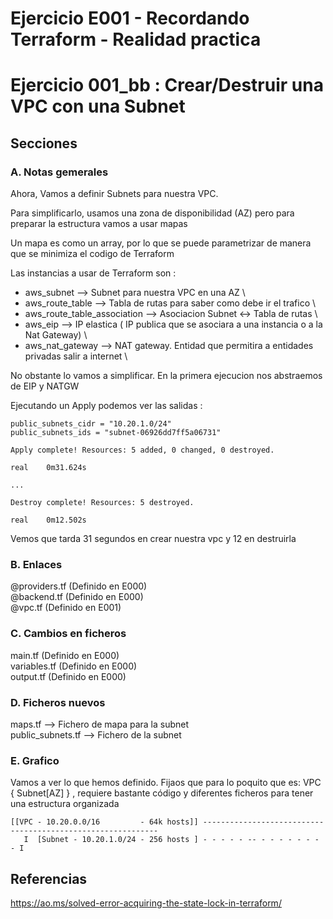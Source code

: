 <!-- Proyecto : # docs-tf -->
# Ejercicio E001 - Recordando Terraform - Realidad practica
# Ejercicio 001_bb : Crear/Destruir una VPC con una Subnet

<!-- Nivel 2 E001 -  V0.0.1 - 2023 Ene-->

## Secciones

### A. Notas gemerales

Ahora, Vamos a definir Subnets para nuestra VPC. 

Para simplificarlo, usamos una zona de disponibilidad (AZ) pero para preparar la estructura vamos a usar mapas

Un mapa es como un array, por lo que se puede parametrizar de manera que se minimiza el codigo de Terraform

Las instancias a usar de Terraform son : 

- aws_subnet                       --> Subnet para nuestra VPC en una AZ                                             \
- aws_route_table                  --> Tabla de rutas para saber como debe ir el trafico                             \
- aws_route_table_association      --> Asociacion Subnet <-> Tabla de rutas                                          \
- aws_eip                          --> IP elastica ( IP publica que se asociara a una instancia o a la Nat Gateway)  \
- aws_nat_gateway                  --> NAT gateway. Entidad que permitira a entidades privadas salir a internet      \

No obstante lo vamos a simplificar. En la primera ejecucion nos abstraemos de EIP y NATGW 

Ejecutando un Apply podemos ver las salidas : 

```
public_subnets_cidr = "10.20.1.0/24"
public_subnets_ids = "subnet-06926dd7ff5a06731"

Apply complete! Resources: 5 added, 0 changed, 0 destroyed.

real    0m31.624s

... 

Destroy complete! Resources: 5 destroyed.

real    0m12.502s
```

Vemos que tarda 31 segundos en crear nuestra vpc y 12 en destruirla

### B. Enlaces

@providers.tf  (Definido en E000)               \
@backend.tf    (Definido en E000)               \
@vpc.tf        (Definido en E001)               

### C. Cambios en ficheros 

main.tf       (Definido en E000)               \
variables.tf  (Definido en E000)               \
output.tf     (Definido en E000)               

### D. Ficheros nuevos

maps.tf           -->  Fichero de mapa para la subnet              \
public_subnets.tf -->  Fichero de la subnet                        


### E. Grafico

Vamos a ver lo que hemos definido. Fijaos que para lo poquito que es: VPC { Subnet[AZ] } , requiere bastante código y diferentes ficheros para tener una estructura organizada

```
[[VPC - 10.20.0.0/16         - 64k hosts]] ------------------------------------------------------------
   I  [Subnet - 10.20.1.0/24 - 256 hosts ] - - - - - -- - - - - - - - - I
```


<!-- ==--==--==--==--==--==--==--==--==--==--==--==--==--==--==-- -->

## Referencias

https://ao.ms/solved-error-acquiring-the-state-lock-in-terraform/

